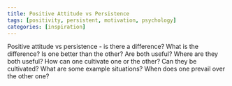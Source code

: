 ```yaml
---
title: Positive Attitude vs Persistence
tags: [positivity, persistent, motivation, psychology]
categories: [inspiration]
---
```


Positive attitude vs persistence - is there a difference? What is the difference? Is one better than the other? Are both useful? Where are they both useful? How can one cultivate one or the other? Can they be cultivated? What are some example situations? When does one prevail over the other one?
